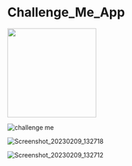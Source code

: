 # Challenge_Me_App



<img src="https://user-images.githubusercontent.com/120726136/221183653-784f0d4d-e0eb-4e31-b687-3da1d32fe95f.png" width="200" />



![challenge me](https://user-images.githubusercontent.com/120726136/221183653-784f0d4d-e0eb-4e31-b687-3da1d32fe95f.png)





![Screenshot_20230209_132718](https://user-images.githubusercontent.com/120726136/221183745-790fa5ca-f0f5-4edf-81ad-448bd51bc109.png)



![Screenshot_20230209_132712](https://user-images.githubusercontent.com/120726136/221183871-f189e87b-eef3-4699-9c8f-efdabf9384fd.png)




